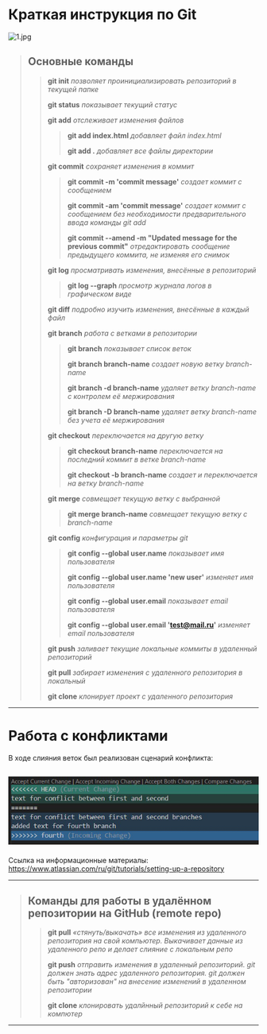 # Краткая инструкция по Git #
![1.jpg](1.jpg)

>## Основные команды ##
>>
>> **git init** *позволяет проинициализировать репозиторий в текущей папке*
>>
>> **git status** *показывает текущий статус*
>>
>>**git add** *отслеживает изменения файлов*
>>
>>> **git add index.html** *добавляет файл index.html*
>>>
>>> **git add .** *добавляет все файлы директории*
>>
>> **git commit**  *cохраняет изменения в коммит*
>>
>>>**git commit -m 'commit message'**  *создает коммит с сообщением*
>>>
>>>**git commit -am 'commit message'**  *создает коммит с сообщением без необходимости предварительного ввода команды git add*
>>>
>>>**git commit --amend -m "Updated message for the previous commit"** *отредактировать сообщение предыдущего коммита, не изменяя его снимок*
>>
>>**git log** *просматривать изменения, внесённые в репозиторий*
>>>
>>>**git log --graph** *просмотр журнала логов в графическом виде*
>>
>>**git diff** *подробно изучить изменения, внесённые в каждый файл*
>>
>>**git branch** *работа с ветками в репозитории*
>>>**git branch** *показывает список веток*
>>>
>>>**git branch branch-name** *создает новую ветку branch-name*
>>>
>>>**git branch -d branch-name** *удаляет ветку branch-name c контролем её мержирования*
>>>
>>>**git branch -D branch-name** *удаляет ветку branch-name без учета её мержирования*
>>
>>**git checkout** *переключается на другую ветку*
>>>**git checkout branch-name** *переключается на последний коммит в ветке branch-name*
>>>
>>>**git checkout -b branch-name** *создает и переключается на ветку branch-name*
>>
>>**git merge** *совмещает текущую ветку с выбранной*
>>>**git merge branch-name** *совмещает текущую ветку с branch-name*
>>
>>**git config** *конфигурация и параметры git*
>>>**git config --global user.name** *показывает имя пользователя*
>>>
>>>**git config --global user.name 'new user'** *изменяет имя пользователя*
>>>
>>>**git config --global user.email**  *показывает email пользователя*
>>>
>>>**git config --global user.email '<test@mail.ru>'** *изменяет email пользователя*
>>
>>**git push** *заливает текущие локальные коммиты в удаленный репозиторий*
>>
>>**git pull** *забирает изменения с удаленного репозитория в локальный*
>>
>>**git clone** *клонирует проект с удаленного репозитория*

---
# Работа с конфликтами
В ходе слияния веток был реализован сценарий конфликта:

![conflict.jpg](conflict.jpg)
---

Ссылка на информационные материалы: https://www.atlassian.com/ru/git/tutorials/setting-up-a-repository

---
>## Команды для работы в удалённом репозитории на GitHub (remote repo)
>>
>>**git pull** *«стянуть/выкачать» все изменения из удаленного репозитория на свой компьютер. Выкачивает данные из удаленного репо и делает слияние с локальным репо*
>>
>> **git push**  *отправить изменения в удаленный репозиторий. git должен знать адрес удаленного репозитория. git должен быть "авторизован" на внесение изменений в удаленном репозитории*
>>
>>**git clone**  *клонировать удалйнный репозиторий к себе на компютер*
>>
---

